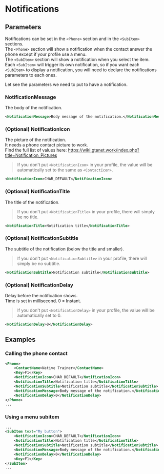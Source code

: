 # Notifications

Parameters
---
Notifications can be set in the `<Phone>` section and in the `<SubItem>` sections.  
The `<Phone>` section will show a notification when the contact answer the phone except if your profile use a menu.  
The `<SubItem>` section will show a notification when you select the item. Each `<SubItem>` will trigger its own notification, so if you want each `<SubItem>` to display a notification, you will need to declare the notifications parameters to each ones.  

Let see the parameters we need to put to have a notification.

### NotificationMessage
The body of the notification.
```XML
<NotificationMessage>Body message of the notification.</NotificationMessage>
```

### (Optional) NotificationIcon
The picture of the notification.  
It needs a phone contact picture to work.  
Find the full list of values here: https://wiki.gtanet.work/index.php?title=Notification_Pictures
>If you don't put `<NotificationIcon>` in your profile, the value will be automatically set to the same as `<ContactIcon>`.
```XML
<NotificationIcon>CHAR_DEFAULT</NotificationIcon>
```

### (Optional) NotificationTitle
The title of the notification.
>If you don't put `<NotificationTitle>` in your profile, there will simply be no title.
```XML
<NotificationTitle>Notification title</NotificationTitle>
```

### (Optional) NotificationSubtitle
The subtitle of the notification (below the title and smaller).
>If you don't put `<NotificationSubtitle>` in your profile, there will simply be no subtitle.
```XML
<NotificationSubtitle>Notification subtitle</NotificationSubtitle>
```

### (Optional) NotificationDelay
Delay before the notification shows.  
Time is set in millisecond. 0 = Instant.  
>If you don't put `<NotificationDelay>` in your profile, the value will be automatically set to 0.
```XML
<NotificationDelay>0</NotificationDelay>
```

Examples
---
### Calling the phone contact
```XML
<Phone>
    <ContactName>Native Trainer</ContactName>
    <Key>F1</Key>
    <NotificationIcon>CHAR_DEFAULT</NotificationIcon>
    <NotificationTitle>Notification title</NotificationTitle>
    <NotificationSubtitle>Notification subtitle</NotificationSubtitle>
    <NotificationMessage>Body message of the notification.</NotificationMessage>
    <NotificationDelay>0</NotificationDelay>
</Phone>
...
```

### Using a menu subitem
```XML
...
<SubItem text="My button">
    <NotificationIcon>CHAR_DEFAULT</NotificationIcon>
    <NotificationTitle>Notification title</NotificationTitle>
    <NotificationSubtitle>Notification subtitle</NotificationSubtitle>
    <NotificationMessage>Body message of the notification.</NotificationMessage>
    <NotificationDelay>0</NotificationDelay>
    <Key>F1</Key>
</SubItem>
...
```
